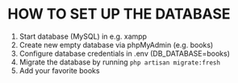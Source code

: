 # HOW TO SET UP THE DATABASE

1) Start database (MySQL) in e.g. xampp
2) Create new empty database via phpMyAdmin (e.g. books)
3) Configure database credentials in .env (DB_DATABASE=books)
4) Migrate the database by running `php artisan migrate:fresh`
5) Add your favorite books

